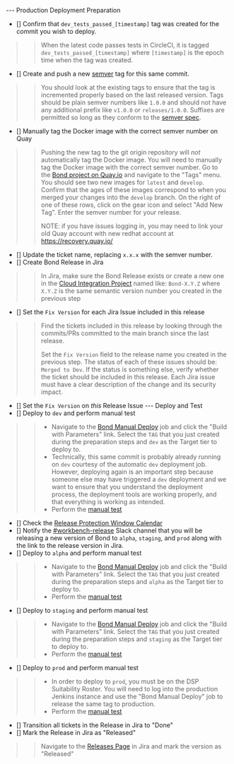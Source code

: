 --- Production Deployment Preparation
* [] Confirm that `dev_tests_passed_[timestamp]` tag was created for the commit you wish to deploy.
>> When the latest code passes tests in CircleCI, it is tagged `dev_tests_passed_[timestamp]` where `[timestamp]` is the epoch time when the tag was created.
* [] Create and push a new [semver](https://semver.org/) tag for this same commit.
>> You should look at the existing tags to ensure that the tag is incremented properly based on the last released version.  Tags should be plain semver numbers like `1.0.0` and should not have any additional prefix like `v1.0.0` or `releases/1.0.0`.  Suffixes are permitted so long as they conform to the [semver spec](https://semver.org/).
* [] Manually tag the Docker image with the correct semver number on Quay
>> Pushing the new tag to the git origin repository will _not_ automatically tag the Docker image.  You will need to manually tag the Docker image with the correct semver number.  Go to the [Bond project on Quay.io](https://quay.io/repository/databiosphere/bond?tab=tags) and navigate to the "Tags" menu.  You should see two new images for `latest` and `develop`.  Confirm that the ages of these images correspond to when you merged your changes into the `develop` branch.  On the right of one of these rows, click on the gear icon and select "Add New Tag".  Enter the semver number for your release.
>> 
>> NOTE: if you have issues logging in, you may need to link your old Quay account with new redhat account at https://recovery.quay.io/
* [] Update the ticket name, replacing `x.x.x` with the semver number.
* [] Create Bond Release in Jira
>> In Jira, make sure the Bond Release exists or create a new one in the [Cloud Integration Project](https://broadworkbench.atlassian.net/projects/CA?selectedItem=com.atlassian.jira.jira-projects-plugin%3Arelease-page) named like: `Bond-X.Y.Z` where `X.Y.Z` is the same semantic version number you created in the previous step
* [] Set the `Fix Version` for each Jira Issue included in this release
>> Find the tickets included in this release by looking through the commits/PRs committed to the main branch since the last release.
>> 
>> Set the `Fix Version` field to the release name you created in the previous step.  The status of each of these issues should be: `Merged to Dev`.  If the status is something else, verify whether the ticket should be included in this release. Each Jira issue must have a clear description of the change and its security impact.
* [] Set the `Fix Version` on _this_ Release Issue 
--- Deploy and Test
* [] Deploy to `dev` and perform manual test
>> * Navigate to the [Bond Manual Deploy](https://fc-jenkins.dsp-techops.broadinstitute.org/view/Indie%20Deploys/job/bond-manual-deploy/) job and click the "Build with Parameters" link.  Select the `TAG` that you just created during the preparation steps and `dev` as the Target tier to deploy to.
>> * Technically, this same commit is probably already running on `dev` courtesy of the automatic `dev` deployment job. However, deploying again is an important step because someone else may have triggered a `dev` deployment and we want to ensure that you understand the deployment process, the deployment tools are working properly, and that everything is working as intended.
>> * Perform the [manual test](https://docs.google.com/document/d/1-SXw-tgt1tb3FEuNCGHWIZJ304POmfz5ragpphlq2Ng/edit?ts=5e964fbe#)
* [] Check the [Release Protection Window Calendar](https://calendar.google.com/calendar/u/0?cid=YnJvYWRpbnN0aXR1dGUub3JnX2ZrMGMxb2E0Ym5rY21rOXEyajY5ZWdtMjljQGdyb3VwLmNhbGVuZGFyLmdvb2dsZS5jb20)
* [] Notify the [#workbench-release](https://broadinstitute.slack.com/archives/C6DTFUCDD) Slack channel that you will be releasing a new version of Bond to `alpha`, `staging`, and `prod` along with the link to the release version in Jira.
* [] Deploy to `alpha` and perform manual test
>> * Navigate to the [Bond Manual Deploy](https://fc-jenkins.dsp-techops.broadinstitute.org/view/Indie%20Deploys/job/bond-manual-deploy/) job and click the "Build with Parameters" link.  Select the `TAG` that you just created during the preparation steps and `alpha` as the Target tier to deploy to.
>> * Perform the [manual test](https://docs.google.com/document/d/1-SXw-tgt1tb3FEuNCGHWIZJ304POmfz5ragpphlq2Ng/edit?ts=5e964fbe#)
* [] Deploy to `staging` and perform manual test
>> * Navigate to the [Bond Manual Deploy](https://fc-jenkins.dsp-techops.broadinstitute.org/view/Indie%20Deploys/job/bond-manual-deploy/) job and click the "Build with Parameters" link.  Select the `TAG` that you just created during the preparation steps and `staging` as the Target tier to deploy to.
>> * Perform the [manual test](https://docs.google.com/document/d/1-SXw-tgt1tb3FEuNCGHWIZJ304POmfz5ragpphlq2Ng/edit?ts=5e964fbe#)
* [] Deploy to `prod` and perform manual test
>> * In order to deploy to `prod`, you must be on the DSP Suitability Roster.  You will need to log into the production Jenkins instance and use the "Bond Manual Deploy" job to release the same tag to production.
>> * Perform the [manual test](https://docs.google.com/document/d/1-SXw-tgt1tb3FEuNCGHWIZJ304POmfz5ragpphlq2Ng/edit?ts=5e964fbe#)
* [] Transition all tickets in the Release in Jira to "Done"
* [] Mark the Release in Jira as "Released"
>> Navigate to the [Releases Page](https://broadworkbench.atlassian.net/projects/CA?selectedItem=com.atlassian.jira.jira-projects-plugin%3Arelease-page) in Jira and mark the version as "Released"
